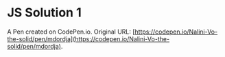 # JS Solution 1

A Pen created on CodePen.io. Original URL: [https://codepen.io/Nalini-Vo-the-solid/pen/mdordja](https://codepen.io/Nalini-Vo-the-solid/pen/mdordja).

